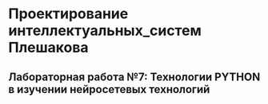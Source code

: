 # Проектирование интеллектуальных_систем Плешакова

## Лабораторная работа №7: Технологии PYTHON в изучении нейросетевых технологий
